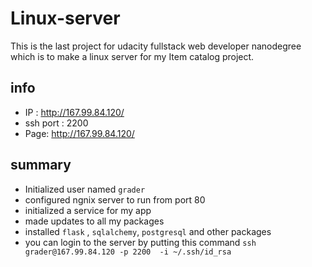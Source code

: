 # Linux-server
This is the last project for udacity fullstack web developer nanodegree which is to make a linux server for my Item catalog project.
## info
- IP : http://167.99.84.120/
- ssh port : 2200
- Page: http://167.99.84.120/

## summary
- Initialized user named `grader` 
- configured ngnix server to run from port 80 
- initialized a service for my app
- made updates to all my packages
- installed `flask` , `sqlalchemy`, `postgresql` and other packages
- you can login to the server by putting this command `ssh grader@167.99.84.120 -p 2200  -i ~/.ssh/id_rsa`
